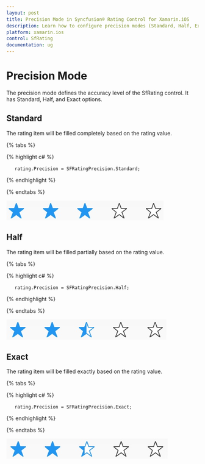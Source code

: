 ```yaml
---
layout: post
title: Precision Mode in Syncfusion® Rating Control for Xamarin.iOS
description: Learn how to configure precision modes (Standard, Half, Exact) in Syncfusion® Rating control for Xamarin.iOS to control rating accuracy levels.
platform: xamarin.ios
control: SfRating
documentation: ug
---
```


# Precision Mode

The precision mode defines the accuracy level of the SfRating control. It has Standard, Half, and Exact options.

## Standard

The rating item will be filled completely based on the rating value.

{% tabs %}

{% highlight c# %}

	   rating.Precision = SFRatingPrecision.Standard;

{% endhighlight %}

{% endtabs %}

![SfRating Standard Precision Mode](images/standard.jpg)

## Half

The rating item will be filled partially based on the rating value.

{% tabs %}

{% highlight c# %}

	   rating.Precision = SFRatingPrecision.Half;

{% endhighlight %}

{% endtabs %}

![SfRating Half Precision Mode](images/half.jpg)

## Exact

The rating item will be filled exactly based on the rating value.

{% tabs %}

{% highlight c# %}

	   rating.Precision = SFRatingPrecision.Exact;

{% endhighlight %}

{% endtabs %}

![SfRating Exact Precision Mode](images/exact.jpg)
